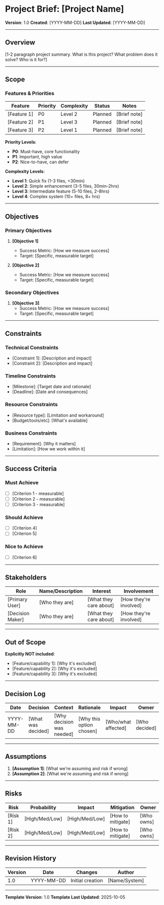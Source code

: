 # Project Brief: [Project Name]

**Version**: 1.0
**Created**: [YYYY-MM-DD]
**Last Updated**: [YYYY-MM-DD]

---

## Overview

[1-2 paragraph project summary. What is this project? What problem does it solve? Who is it for?]

---

## Scope

### Features & Priorities

| Feature | Priority | Complexity | Status | Notes |
|---------|----------|------------|--------|-------|
| [Feature 1] | P0 | Level 2 | Planned | [Brief note] |
| [Feature 2] | P1 | Level 3 | Planned | [Brief note] |
| [Feature 3] | P2 | Level 1 | Planned | [Brief note] |

**Priority Levels**:
- **P0**: Must-have, core functionality
- **P1**: Important, high value
- **P2**: Nice-to-have, can defer

**Complexity Levels**:
- **Level 1**: Quick fix (1-3 files, <30min)
- **Level 2**: Simple enhancement (3-5 files, 30min-2hrs)
- **Level 3**: Intermediate feature (5-10 files, 2-8hrs)
- **Level 4**: Complex system (10+ files, 8+ hrs)

---

## Objectives

### Primary Objectives

1. **[Objective 1]**
   - Success Metric: [How we measure success]
   - Target: [Specific, measurable target]

2. **[Objective 2]**
   - Success Metric: [How we measure success]
   - Target: [Specific, measurable target]

### Secondary Objectives

1. **[Objective 3]**
   - Success Metric: [How we measure success]
   - Target: [Specific, measurable target]

---

## Constraints

### Technical Constraints
- [Constraint 1]: [Description and impact]
- [Constraint 2]: [Description and impact]

### Timeline Constraints
- [Milestone]: [Target date and rationale]
- [Deadline]: [Date and consequences]

### Resource Constraints
- [Resource type]: [Limitation and workaround]
- [Budget/tools/etc]: [What's available]

### Business Constraints
- [Requirement]: [Why it matters]
- [Limitation]: [How we work within it]

---

## Success Criteria

### Must Achieve
- [ ] [Criterion 1 - measurable]
- [ ] [Criterion 2 - measurable]
- [ ] [Criterion 3 - measurable]

### Should Achieve
- [ ] [Criterion 4]
- [ ] [Criterion 5]

### Nice to Achieve
- [ ] [Criterion 6]

---

## Stakeholders

| Role | Name/Description | Interest | Involvement |
|------|------------------|----------|-------------|
| [Primary User] | [Who they are] | [What they care about] | [How they're involved] |
| [Decision Maker] | [Who they are] | [What they care about] | [How they're involved] |

---

## Out of Scope

**Explicitly NOT included**:
- [Feature/capability 1]: [Why it's excluded]
- [Feature/capability 2]: [Why it's excluded]
- [Feature/capability 3]: [Why it's excluded]

---

## Decision Log

| Date | Decision | Context | Rationale | Impact | Owner |
|------|----------|---------|-----------|--------|-------|
| YYYY-MM-DD | [What was decided] | [Why decision was needed] | [Why this option chosen] | [Who/what affected] | [Who decided] |

---

## Assumptions

1. **[Assumption 1]**: [What we're assuming and risk if wrong]
2. **[Assumption 2]**: [What we're assuming and risk if wrong]

---

## Risks

| Risk | Probability | Impact | Mitigation | Owner |
|------|-------------|--------|------------|-------|
| [Risk 1] | [High/Med/Low] | [High/Med/Low] | [How to mitigate] | [Who owns] |
| [Risk 2] | [High/Med/Low] | [High/Med/Low] | [How to mitigate] | [Who owns] |

---

## Revision History

| Version | Date | Changes | Author |
|---------|------|---------|--------|
| 1.0 | YYYY-MM-DD | Initial creation | [Name/System] |

---

**Template Version**: 1.0
**Template Last Updated**: 2025-10-05
